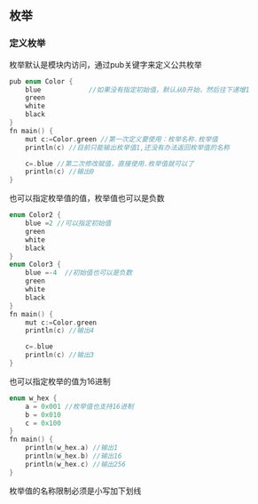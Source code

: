 ## 枚举

### 定义枚举

枚举默认是模块内访问，通过pub关键字来定义公共枚举

```c
pub enum Color {
	blue 			//如果没有指定初始值，默认从0开始，然后往下递增1
	green
	white
	black
}
fn main() {
    mut c:=Color.green //第一次定义要使用：枚举名称.枚举值
    println(c) //目前只能输出枚举值1,还没有办法返回枚举值的名称

    c=.blue //第二次修改赋值，直接使用.枚举值就可以了
    println(c) //输出0
}
```

也可以指定枚举值的值，枚举值也可以是负数

```c
enum Color2 {
	blue =2 //可以指定初始值
	green
	white
	black
}
enum Color3 {
	blue =-4  //初始值也可以是负数
	green
	white
	black
}
fn main() {
    mut c:=Color.green
    println(c) //输出4

    c=.blue
    println(c) //输出3
}
```

也可以指定枚举的值为16进制

```c
enum w_hex {
	a = 0x001 //枚举值也支持16进制
	b = 0x010
	c = 0x100
}
fn main() {
	println(w_hex.a) //输出1
	println(w_hex.b) //输出16
	println(w_hex.c) //输出256
}
```

枚举值的名称限制必须是小写加下划线

